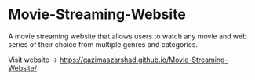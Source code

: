 # Movie-Streaming-Website

A movie streaming website that allows users to watch any movie and web series of their choice from multiple genres and categories.

Visit website -> https://qazimaazarshad.github.io/Movie-Streaming-Website/
